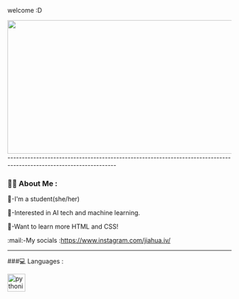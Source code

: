 welcome :D

<div align="center">
  <img src="https://media.giphy.com/media/FjGEQSybauJqM/giphy.gif" width="600" height="300"/>
</div>
--------------------------------------------------------------------------------------------------------------------

### :woman_technologist: About Me :
:girl:-I'm a student(she/her)

:custard:-Interested in AI tech and machine learning.

:tea:-Want to learn more HTML and CSS!

:mail:-My socials :https://www.instagram.com/jiahua.iv/

--------------------------------------------------------------------------------------------------------------------
###:computer: Languages :

<img src="https://cdn.jsdelivr.net/gh/devicons/devicon/icons/python/python-original.svg" title="python" alt="pythonicon" width="40" height="40"/>&nbsp;

